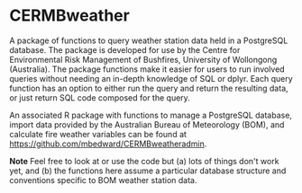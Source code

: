 # CERMBweather

A package of functions to query weather station data held in a PostgreSQL 
database. The package is developed for use by the Centre for Environmental 
Risk Management of Bushfires, University of Wollongong (Australia). The 
package functions make it easier for users to run involved queries without
needing an in-depth knowledge of SQL or dplyr. Each query function has an
option to either run the query and return the resulting data, or just 
return SQL code composed for the query.

An associated R package with functions to manage a PostgreSQL database,
import data provided by the Australian Bureau of Meteorology (BOM), and 
calculate fire weather variables can be found at https://github.com/mbedward/CERMBweatheradmin.

**Note** Feel free to look at or use the code but (a) lots of things don't
work yet, and (b) the functions here assume a particular database
structure and conventions specific to BOM weather station data.
